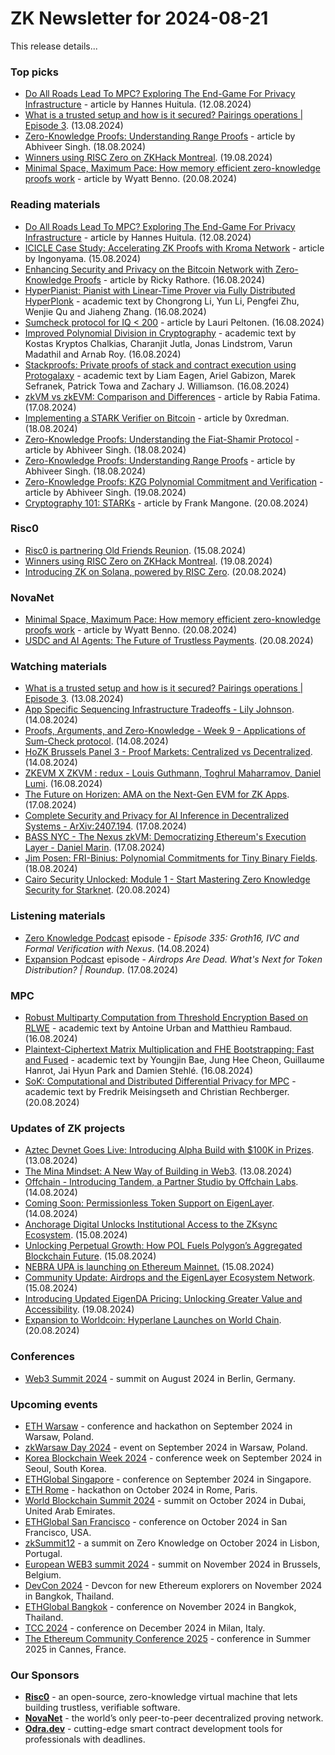 # ZK Newsletter for 2024-08-21
This release details...

### Top picks
* [Do All Roads Lead To MPC? Exploring The End-Game For Privacy Infrastructure](https://equilibrium.co/writing/do-all-roads-lead-to-mpc) - article by Hannes Huitula. (12.08.2024)
* [What is a trusted setup and how is it secured? Pairings operations | Episode 3](https://www.youtube.com/watch?v=IDKn2Y9Kkc4). (13.08.2024)
* [Zero-Knowledge Proofs: Understanding Range Proofs](https://medium.com/@abhiveerhome/zero-knowledge-proofs-understanding-range-proofs-d06b67c35aec) - article by Abhiveer Singh. (18.08.2024)
* [Winners using RISC Zero on ZKHack Montreal](https://x.com/RiscZero/status/1825572202600657228). (19.08.2024)
* [Minimal Space, Maximum Pace: How memory efficient zero-knowledge proofs work](https://blog.icme.io/minimal-space-maximum-pace-how-memory-efficient-zero-knowledge-proofs-work/) - article by Wyatt Benno. (20.08.2024)

### Reading materials 
* [Do All Roads Lead To MPC? Exploring The End-Game For Privacy Infrastructure](https://equilibrium.co/writing/do-all-roads-lead-to-mpc) - article by Hannes Huitula. (12.08.2024)
* [ICICLE Case Study: Accelerating ZK Proofs with Kroma Network](https://medium.com/@ingonyama/icicle-case-study-accelerating-zk-proofs-with-kroma-network-eae1fa4c09cc) - article by Ingonyama. (15.08.2024)
* [Enhancing Security and Privacy on the Bitcoin Network with Zero-Knowledge Proofs](https://hackernoon.com/enhancing-security-and-privacy-on-the-bitcoin-network-with-zero-knowledge-proofs) - article by Ricky Rathore. (16.08.2024)
* [HyperPianist: Pianist with Linear-Time Prover via Fully Distributed HyperPlonk](https://eprint.iacr.org/2024/1273.pdf) - academic text by Chongrong Li, Yun Li, Pengfei Zhu, Wenjie Qu and Jiaheng Zhang. (16.08.2024)
* [Sumcheck protocol for IQ < 200](https://medium.com/@laurippeltonen/sumcheck-protocol-for-iq-200-d95a49bd3b9a) - article by Lauri Peltonen. (16.08.2024)
* [Improved Polynomial Division in Cryptography](https://eprint.iacr.org/2024/1279.pdf) - academic text by Kostas Kryptos Chalkias, Charanjit Jutla, Jonas Lindstrom, Varun Madathil and Arnab Roy. (16.08.2024)
* [Stackproofs: Private proofs of stack and contract execution using Protogalaxy](https://eprint.iacr.org/2024/1281.pdf) - academic text by Liam Eagen, Ariel Gabizon, Marek Sefranek, Patrick Towa and Zachary J. Williamson. (16.08.2024)
* [zkVM vs zkEVM: Comparison and Differences](https://medium.com/@rabiafatima/zkvm-vs-zkevm-comparison-and-differences-b7043480e0fb) - article by Rabia Fatima. (17.08.2024)
* [Implementing a STARK Verifier on Bitcoin](https://medium.com/@0xredman/implementing-a-stark-verifier-on-bitcoin-a24acb357300) - article by 0xredman. (18.08.2024)
* [Zero-Knowledge Proofs: Understanding the Fiat-Shamir Protocol](https://medium.com/@abhiveerhome/zero-knowledge-proofs-understanding-the-fiat-shamir-protocol-240cc2281101) - article by Abhiveer Singh. (18.08.2024)
* [Zero-Knowledge Proofs: Understanding Range Proofs](https://medium.com/@abhiveerhome/zero-knowledge-proofs-understanding-range-proofs-d06b67c35aec) - article by Abhiveer Singh. (18.08.2024)
* [Zero-Knowledge Proofs: KZG Polynomial Commitment and Verification](https://medium.com/@abhiveerhome/zero-knowledge-proofs-kzg-polynomial-commitment-and-verification-5a82d62fdefd) - article by Abhiveer Singh. (19.08.2024)
* [Cryptography 101: STARKs](https://medium.com/@francomangone18/cryptography-101-starks-df79507f98ea) - article by Frank Mangone. (20.08.2024)

### Risc0
* [Risc0 is partnering Old Friends Reunion](https://x.com/RiscZero/status/1823861697427464570). (15.08.2024)
* [Winners using RISC Zero on ZKHack Montreal](https://x.com/RiscZero/status/1825572202600657228). (19.08.2024)
* [Introducing ZK on Solana, powered by RISC Zero](https://x.com/RiscZero/status/1825884574120804681). (20.08.2024)
 
### NovaNet 
* [Minimal Space, Maximum Pace: How memory efficient zero-knowledge proofs work](https://blog.icme.io/minimal-space-maximum-pace-how-memory-efficient-zero-knowledge-proofs-work/) - article by Wyatt Benno. (20.08.2024)
* [USDC and AI Agents: The Future of Trustless Payments](https://www.novanet.xyz/blog/usdc-ai-agents-and-trustless-payments). (20.08.2024)
 
### Watching materials
* [What is a trusted setup and how is it secured? Pairings operations | Episode 3](https://www.youtube.com/watch?v=IDKn2Y9Kkc4). (13.08.2024)
* [App Specific Sequencing Infrastructure Tradeoffs - Lily Johnson](https://www.youtube.com/watch?v=lLR_6tnKL2I). (14.08.2024)
* [Proofs, Arguments, and Zero-Knowledge - Week 9 - Applications of Sum-Check protocol](https://www.youtube.com/watch?v=BZpAgEzuFCs). (14.08.2024)
* [HoZK Brussels Panel 3 - Proof Markets: Centralized vs Decentralized](https://www.youtube.com/watch?v=YO5iG77w7OI). (14.08.2024)
* [ZKEVM X ZKVM : redux - Louis Guthmann, Toghrul Maharramov, Daniel Lumi](https://www.youtube.com/watch?v=wZ5kYLMXVkM). (16.08.2024)
* [The Future on Horizen: AMA on the Next-Gen EVM for ZK Apps](https://www.youtube.com/watch?v=NR7MMNJcBP0). (17.08.2024)
* [Complete Security and Privacy for AI Inference in Decentralized Systems - ArXiv:2407.194](https://www.youtube.com/watch?v=yBelz7G-rFY). (17.08.2024)
* [BASS NYC - The Nexus zkVM: Democratizing Ethereum's Execution Layer - Daniel Marin](https://www.youtube.com/watch?v=nyxPyrunu3s). (17.08.2024)
* [Jim Posen: FRI-Binius: Polynomial Commitments for Tiny Binary Fields](https://www.youtube.com/watch?v=0VcyaxA1gwc). (18.08.2024)
* [Cairo Security Unlocked: Module 1 - Start Mastering Zero Knowledge Security for Starknet](https://www.youtube.com/watch?v=bNUAK6YuE40). (20.08.2024)
 
### Listening materials
* [Zero Knowledge Podcast](https://zeroknowledge.fm/335-2/) episode - *Episode 335: Groth16, IVC and Formal Verification with Nexus*. (14.08.2024)
* [Expansion Podcast](https://www.youtube.com/watch?v=Pk5oB-jc2S0) episode - *Airdrops Are Dead. What's Next for Token Distribution? | Roundup*. (17.08.2024)

### MPC
* [Robust Multiparty Computation from Threshold Encryption Based on RLWE](https://eprint.iacr.org/2024/1285.pdf) - academic text by Antoine Urban and Matthieu Rambaud. (16.08.2024)
* [Plaintext-Ciphertext Matrix Multiplication and FHE Bootstrapping: Fast and Fused](https://eprint.iacr.org/2024/1284.pdf) - academic text by Youngjin Bae, Jung Hee Cheon, Guillaume Hanrot, Jai Hyun Park and Damien Stehlé. (16.08.2024)
* [SoK: Computational and Distributed Differential Privacy for MPC](https://eprint.iacr.org/2024/1290.pdf) - academic text by Fredrik Meisingseth and Christian Rechberger. (20.08.2024)
 
### Updates of ZK projects
* [Aztec Devnet Goes Live: Introducing Alpha Build with $100K in Prizes](https://aztec.network/blog/devnet-goes-live-introducing-alpha-build-with-100k-in-prizes). (13.08.2024)
* [The Mina Mindset: A New Way of Building in Web3](https://minaprotocol.com/blog/mina-mindset). (13.08.2024)
* [Offchain - Introducing Tandem, a Partner Studio by Offchain Labs](https://medium.com/offchainlabs/introducing-tandem-a-partner-studio-by-offchain-labs-6079184eb9c5). (14.08.2024)
* [Coming Soon: Permissionless Token Support on EigenLayer](https://www.blog.eigenlayer.xyz/permissionless-token-support/). (14.08.2024)
* [Anchorage Digital Unlocks Institutional Access to the ZKsync Ecosystem](https://zksync.mirror.xyz/aHMQhFeGHTgXBsZiM6OYIIAWHrWNam4tTw9zg9i9eiE). (15.08.2024)
* [Unlocking Perpetual Growth: How POL Fuels Polygon’s Aggregated Blockchain Future](https://polygon.technology/blog/unlocking-perpetual-growth-how-pol-fuels-polygons-aggregated-blockchain-future). (15.08.2024)
* [NEBRA UPA is launching on Ethereum Mainnet.](https://x.com/nebrazkp/status/1824090465098166399) (15.08.2024)
* [Community Update: Airdrops and the EigenLayer Ecosystem Network](https://www.blog.eigenlayer.xyz/community-update-eigenlayer-ecosystem-network/). (15.08.2024)
* [Introducing Updated EigenDA Pricing: Unlocking Greater Value and Accessibility](https://www.blog.eigenlayer.xyz/eigenda-updated-pricing/). (19.08.2024)
* [Expansion to Worldcoin: Hyperlane Launches on World Chain](https://medium.com/hyperlane/expansion-to-worldcoin-hyperlane-launches-on-world-chain-228eb8e8d120). (20.08.2024)
 
### Conferences
* [Web3 Summit 2024](https://web3summit.com/) - summit on August 2024 in Berlin, Germany. 

### Upcoming events
* [ETH Warsaw](https://www.ethwarsaw.dev/) - conference and hackathon on September 2024 in Warsaw, Poland.
* [zkWarsaw Day 2024](https://zkwarsaw.dev/) - event on September 2024 in Warsaw, Poland.
* [Korea Blockchain Week 2024](https://koreablockchainweek.com/) - conference week on September 2024 in Seoul, South Korea.
* [ETHGlobal Singapore](https://ethglobal.com/events/singapore2024) - conference on September 2024 in Singapore.
* [ETH Rome](https://form.jotform.com/241011812625343) - hackathon on October 2024 in Rome, Paris.
* [World Blockchain Summit 2024](https://worldblockchainsummit.com/dxb-oct-24/) - summit on October 2024 in Dubai, United Arab Emirates.
* [ETHGlobal San Francisco](https://ethglobal.com/events/sanfrancisco2024) - conference on October 2024 in San Francisco, USA.
* [zkSummit12](https://www.zksummit.com/) - a summit on Zero Knowledge on October 2024 in Lisbon, Portugal.
* [European WEB3 summit 2024](https://www.web3eurosummit.eu/) - summit on November 2024 in Brussels, Belgium.
* [DevCon 2024](https://devcon.org/) - Devcon for new Ethereum explorers on November 2024 in Bangkok, Thailand.
* [ETHGlobal Bangkok](https://ethglobal.com/events/bangkok) - conference on November 2024 in Bangkok, Thailand. 
* [TCC 2024](https://tcc.iacr.org/2024/) - conference on December 2024 in Milan, Italy.
* [The Ethereum Community Conference 2025](https://ethcc.io/) - conference in Summer 2025 in Cannes, France.

### Our Sponsors
* **[Risc0](https://www.risczero.com/)** - an open-source, zero-knowledge virtual machine that lets building trustless, verifiable software.
* **[NovaNet](https://www.novanet.xyz/)** - the world’s only peer-to-peer decentralized proving network.
* **[Odra.dev](https://odra.dev)** - cutting-edge smart contract development tools for professionals with deadlines.
